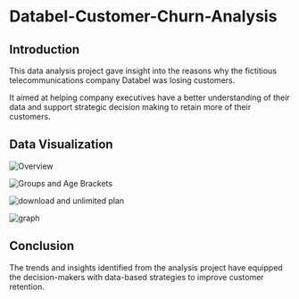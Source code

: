 # Databel-Customer-Churn-Analysis

## Introduction
This data analysis project gave insight into the reasons why the fictitious telecommunications company Databel was losing customers.

It aimed at helping company executives have a better understanding of their data and support strategic decision making to retain more of their customers.

## Data Visualization

![Overview](https://github.com/Jucodez/Databel-Customer-Churn-Analysis/assets/102746691/18051635-89d2-4cf4-82f3-d323ed412ea7)

![Groups and Age Brackets](https://github.com/Jucodez/Databel-Customer-Churn-Analysis/assets/102746691/2dbe4918-e725-4446-b36b-37de7132556a)

![download and unlimited plan](https://github.com/Jucodez/Databel-Customer-Churn-Analysis/assets/102746691/f446c516-ba6b-4e0e-9191-34c86270f418)

![graph](https://github.com/Jucodez/Databel-Customer-Churn-Analysis/assets/102746691/2090fa14-2789-487b-9e72-fffd233a058a)

## Conclusion
The trends and insights identified from the analysis project have equipped the decision-makers with data-based strategies to improve customer retention.
